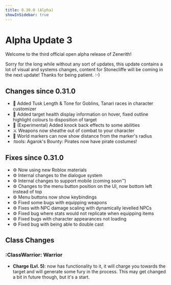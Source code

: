 ```yaml
---
title: 0.30.0 (Alpha)
showInSidebar: true
---
```


# Alpha Update 3
Welcome to the third official open alpha release of Zenerith!

Sorry for the long while without any sort of updates, this update contains a lot of visual and systems changes, content for Stonecliffe will be coming in the next update! Thanks for being patient. :-)

## Changes since 0.31.0
- :art: Added Tusk Length & Tone for Goblins, Tanari races in character customizer
- :identification_card: Added target health display information on hover, fixed outline highlight colours to disposition of target
- :leaves: (Experimental) Added knock back effects to some abilities
- :crossed_swords: Weapons now sheathe out of combat to your character
- :compass: World markers can now show distance from the marker's radius
- :tools: Agarok's Bounty: Pirates now have pirate costumes!

## Fixes since 0.31.0
- :gear: Now using new Roblox materials
- :gear: Internal changes to the dialogue system
- :gear: Internal changes to support mobile (coming soon:tm:)
- :gear: Changes to the menu button position on the UI, now bottom left instead of top
- :gear: Menu buttons now show keybindings
- :gear: Fixed some bugs with equipping weapons
- :gear: Fixes with NPC damage scaling with dynamically levelled NPCs
- :gear: Fixed bug where stats would not replicate when equipping items
- :gear: Fixed bugs with character appearances not loading
- :gear: Fixed bug with being able to double cast

## Class Changes
### :ClassWarrior: Warrior
- **Charge (Lvl. 5)**: now has functionality to it, it will charge you towards the target and will generate some fury in the process. This may get changed a bit in future though, but it's a start.
